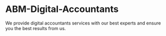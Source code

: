 # ABM-Digital-Accountants
We provide digital accountants services with our best experts and ensure you the best results from us.
